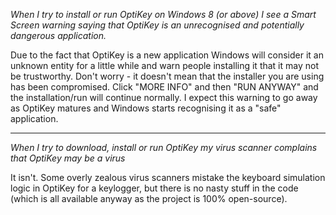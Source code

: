 *When I try to install or run OptiKey on Windows 8 (or above) I see a Smart Screen warning saying that OptiKey is an unrecognised and potentially dangerous application.*

Due to the fact that OptiKey is a new application Windows will consider it an unknown entity for a little while and warn people installing it that it may not be trustworthy. Don't worry - it doesn't mean that the installer you are using has been compromised. Click "MORE INFO" and then "RUN ANYWAY" and the installation/run will continue normally. I expect this warning to go away as OptiKey matures and Windows starts recognising it as a "safe" application.

---

*When I try to download, install or run OptiKey my virus scanner complains that OptiKey may be a virus*

It isn't. Some overly zealous virus scanners mistake the keyboard simulation logic in OptiKey for a keylogger, but there is no nasty stuff in the code (which is all available anyway as the project is 100% open-source).